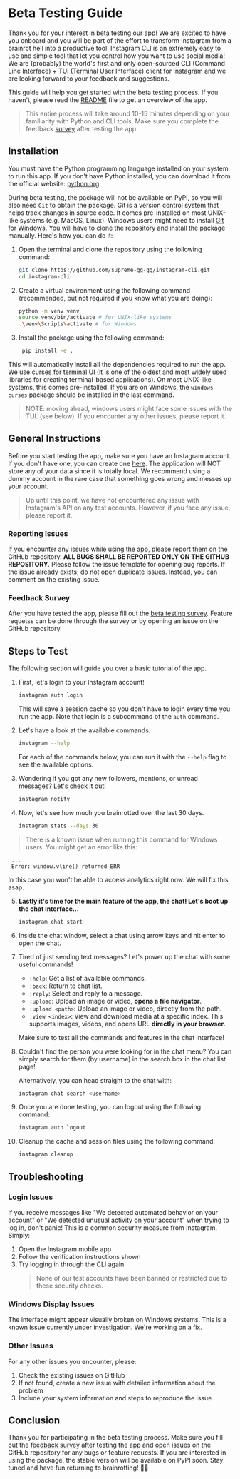# Beta Testing Guide

Thank you for your interest in beta testing our app! We are excited to have you onboard and you will be part of the effort to transform Instagram from a brainrot hell into a productive tool. Instagram CLI is an extremely easy to use and simple tool that let you control how you want to use social media! We are (probably) the world's first and only open-sourced CLI (Command Line Interface) + TUI (Terminal User Interface) client for Instagram and we are looking forward to your feedback and suggestions.

This guide will help you get started with the beta testing process. If you haven't, please read the [README](./README.md) file to get an overview of the app.

> This entire process will take around 10-15 minutes depending on your familiarity with Python and CLI tools. Make sure you complete the feedback [survey](https://forms.gle/5iZVECm54YWKLCYeA) after testing the app.

## Installation

You must have the Python programming language installed on your system to run this app. If you don't have Python installed, you can download it from the official website: [python.org](https://www.python.org/).

During beta testing, the package will not be available on PyPI, so you will also need `Git` to obtain the package. Git is a version control system that helps track changes in source code. It comes pre-installed on most UNIX-like systems (e.g. MacOS, Linux). Windows users might need to install [Git for Windows](https://git-scm.com/downloads/win).
You will have to clone the repository and install the package manually. Here's how you can do it:

1. Open the terminal and clone the repository using the following command:

   ```bash
   git clone https://github.com/supreme-gg-gg/instagram-cli.git
   cd instagram-cli
   ```

2. Create a virtual environment using the following command (recommended, but not required if you know what you are doing):

   ```bash
   python -m venv venv
   source venv/bin/activate # for UNIX-like systems
   .\venv\Scripts\activate # for Windows
   ```

3. Install the package using the following command:

   ```bash
    pip install -e .
   ```

This will automatically install all the dependencies required to run the app. We use curses for terminal UI (it is one of the oldest and most widely used libraries for creating terminal-based applications). On most UNIX-like systems, this comes pre-installed. If you are on Windows, the `windows-curses` package should be installed in the last command.

> NOTE: moving ahead, windows users might face some issues with the TUI. (see below). If you encounter any other issues, please report it.

## General Instructions

Before you start testing the app, make sure you have an Instagram account. If you don't have one, you can create one [here](https://www.instagram.com/). The application will NOT store any of your data since it is totally local. We recommend using a dummy account in the rare case that something goes wrong and messes up your account.

> Up until this point, we have not encountered any issue with Instagram's API on any test accounts. However, if you face any issue, please report it.

### Reporting Issues

If you encounter any issues while using the app, please report them on the GitHub repository. **ALL BUGS SHALL BE REPORTED ONLY ON THE GITHUB REPOSITORY**. Please follow the issue template for opening bug reports. If the issue already exists, do not open duplicate issues. Instead, you can comment on the existing issue.

### Feedback Survey

After you have tested the app, please fill out the [beta testing survey](https://forms.gle/5iZVECm54YWKLCYeA). Feature requetss can be done through the survey or by opening an issue on the GitHub repository.

## Steps to Test

The following section will guide you over a basic tutorial of the app.

1. First, let's login to your Instagram account!

   ```bash
   instagram auth login
   ```

   This will save a session cache so you don't have to login every time you run the app. Note that login is a subcommand of the `auth` command.

2. Let's have a look at the available commands.

   ```bash
   instagram --help
   ```

   For each of the commands below, you can run it with the `--help` flag to see the available options.

3. Wondering if you got any new followers, mentions, or unread messages? Let's check it out!

   ```bash
   instagram notify
   ```

4. Now, let's see how much you brainrotted over the last 30 days.

   ```bash
   instagram stats --days 30
   ```

> There is a known issue when running this command for Windows users. You might get an error like this:

```
 ...
 Error: window.vline() returned ERR
```

In this case you won't be able to access analytics right now. We will fix this asap.

5. **Lastly it's time for the main feature of the app, the chat! Let's boot up the chat interface...**

   ```bash
   instagram chat start
   ```

6. Inside the chat window, select a chat using arrow keys and hit enter to open the chat.

7. Tired of just sending text messages? Let's power up the chat with some useful commands!

   - `:help`: Get a list of available commands.
   - `:back`: Return to chat list.
   - `:reply`: Select and reply to a message.
   - `:upload`: Upload an image or video, **opens a file navigator**.
   - `:upload <path>`: Upload an image or video, directly from the path.
   - `:view <index>`: View and download media at a specific index. This supports images, videos, and opens URL **directly in your browser**.

   Make sure to test all the commands and features in the chat interface!

8. Couldn't find the person you were looking for in the chat menu? You can simply search for them (by username) in the search box in the chat list page!

   Alternatively, you can head straight to the chat with:

   ```bash
   instagram chat search <username>
   ```

9. Once you are done testing, you can logout using the following command:

   ```bash
   instagram auth logout
   ```

10. Cleanup the cache and session files using the following command:

    ```bash
    instagram cleanup
    ```

## Troubleshooting

### Login Issues

If you receive messages like "We detected automated behavior on your account" or "We detected unusual activity on your account" when trying to log in, don't panic! This is a common security measure from Instagram. Simply:

1. Open the Instagram mobile app
2. Follow the verification instructions shown
3. Try logging in through the CLI again
   > None of our test accounts have been banned or restricted due to these security checks.

### Windows Display Issues

The interface might appear visually broken on Windows systems. This is a known issue currently under investigation. We're working on a fix.

### Other Issues

For any other issues you encounter, please:

1. Check the existing issues on GitHub
2. If not found, create a new issue with detailed information about the problem
3. Include your system information and steps to reproduce the issue

## Conclusion

Thank you for participating in the beta testing process. Make sure you fill out the [feedback survey](https://forms.gle/5iZVECm54YWKLCYeA) after testing the app and open issues on the GitHub repository for any bugs or feature requests. If you are interested in using the package, the stable version will be available on PyPI soon. Stay tuned and have fun returning to brainrotting! 🧠🔥
